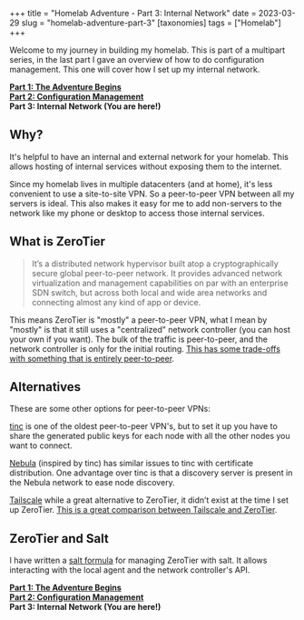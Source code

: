 +++
title = "Homelab Adventure - Part 3: Internal Network"
date = 2023-03-29
slug = "homelab-adventure-part-3"
[taxonomies]
tags = ["Homelab"]
+++

Welcome to my journey in building my homelab. This is part of a multipart series, in the last part I gave an overview of how to do configuration management. This one will cover how I set up my internal network.

<!-- more -->

[**Part 1: The Adventure Begins**](/posts/homelab-adventure-part-1/)  
[**Part 2: Configuration Management**](/posts/homelab-adventure-part-2/)  
**Part 3: Internal Network (You are here!)**

## Why?

It's helpful to have an internal and external network for your homelab. This allows hosting of internal services without exposing them to the internet.

Since my homelab lives in multiple datacenters (and at home), it's less convenient to use a site-to-site VPN. So a peer-to-peer VPN between all my servers is ideal. This also makes it easy for me to add non-servers to the network like my phone or desktop to access those internal services.

## What is ZeroTier

> It’s a distributed network hypervisor built atop a cryptographically
> secure global peer-to-peer network. It provides advanced network
> virtualization and management capabilities on par with an enterprise SDN
> switch, but across both local and wide area networks and connecting
> almost any kind of app or device.

This means ZeroTier is "mostly" a peer-to-peer VPN, what I mean by "mostly" is that it still uses a "centralized" network controller (you can host your own if you want). The bulk of the traffic is peer-to-peer, and the network controller is only for the initial routing. [This has some trade-offs with something that is entirely peer-to-peer](http://adamierymenko.com/decentralization.html).

## Alternatives

These are some other options for peer-to-peer VPNs:

[tinc](https://www.tinc-vpn.org/) is one of the oldest peer-to-peer VPN's, but to set it up you have to share the generated public keys for each node with all the other nodes you want to connect.

[Nebula](https://github.com/slackhq/nebula) (inspired by tinc) has similar issues to tinc with certificate distribution. One advantage over tinc is that a discovery server is present in the Nebula network to ease node discovery.

[Tailscale](https://tailscale.com/) while a great alternative to ZeroTier, it didn’t exist at the time I set up ZeroTier. [This is a great comparison between Tailscale and ZeroTier](https://tailscale.com/compare/zerotier/).

## ZeroTier and Salt

I have written a [salt formula](https://github.com/gamingrobot/salt-formula-zerotier) for managing ZeroTier with salt. It allows interacting with the local agent and the network controller's API.

[**Part 1: The Adventure Begins**](/posts/homelab-adventure-part-1/)  
[**Part 2: Configuration Management**](/posts/homelab-adventure-part-2/)  
**Part 3: Internal Network (You are here!)**
